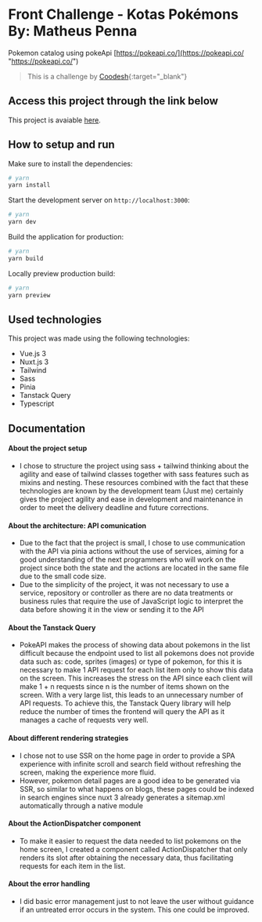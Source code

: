 # Front Challenge - Kotas Pokémons By: Matheus Penna

Pokemon catalog using pokeApi [https://pokeapi.co/](https://pokeapi.co/ "https://pokeapi.co/")

>  This is a challenge by [Coodesh](https://coodesh.com/){:target="_blank"}

## Access this project through the link below 

This project is avaiable [here](https://matheuspenna-kotas-pokemons.vercel.app/).

## How to setup and run

Make sure to install the dependencies:

```bash
# yarn
yarn install

```

Start the development server on `http://localhost:3000`:

```bash
# yarn
yarn dev

```

Build the application for production:

```bash
# yarn
yarn build
```

Locally preview production build:

```bash
# yarn
yarn preview
```

## Used technologies

This project was made using the following technologies:
- Vue.js 3
- Nuxt.js 3
- Tailwind
- Sass
- Pinia
- Tanstack Query
- Typescript

## Documentation

#### About the project setup
- I chose to structure the project using sass + tailwind thinking about the agility and ease of tailwind classes together with sass features such as mixins and nesting. These resources combined with the fact that these technologies are known by the development team (Just me) certainly gives the project agility and ease in development and maintenance in order to meet the delivery deadline and future corrections.

#### About the architecture: API comunication
- Due to the fact that the project is small, I chose to use communication with the API via pinia actions without the use of services, aiming for a good understanding of the next programmers who will work on the project since both the state and the actions are located in the same file due to the small code size.
- Due to the simplicity of the project, it was not necessary to use a service, repository or controller as there are no data treatments or business rules that require the use of JavaScript logic to interpret the data before showing it in the view or sending it to the API

#### About the Tanstack Query
- PokeAPI makes the process of showing data about pokemons in the list difficult because the endpoint used to list all pokemons does not provide data such as: code, sprites (images) or type of pokemon, for this it is necessary to make 1 API request for each list item only to show this data on the screen. This increases the stress on the API since each client will make 1 + n requests since n is the number of items shown on the screen. With a very large list, this leads to an unnecessary number of API requests. To achieve this, the Tanstack Query library will help reduce the number of times the frontend will query the API as it manages a cache of requests very well.

#### About different rendering strategies
- I chose not to use SSR on the home page in order to provide a SPA experience with infinite scroll and search field without refreshing the screen, making the experience more fluid.
- However, pokemon detail pages are a good idea to be generated via SSR, so similar to what happens on blogs, these pages could be indexed in search engines since nuxt 3 already generates a sitemap.xml automatically through a native module

#### About the ActionDispatcher component
- To make it easier to request the data needed to list pokemons on the home screen, I created a component called ActionDispatcher that only renders its slot after obtaining the necessary data, thus facilitating requests for each item in the list.

#### About the error handling
- I did basic error management just to not leave the user without guidance if an untreated error occurs in the system. This one could be improved.

